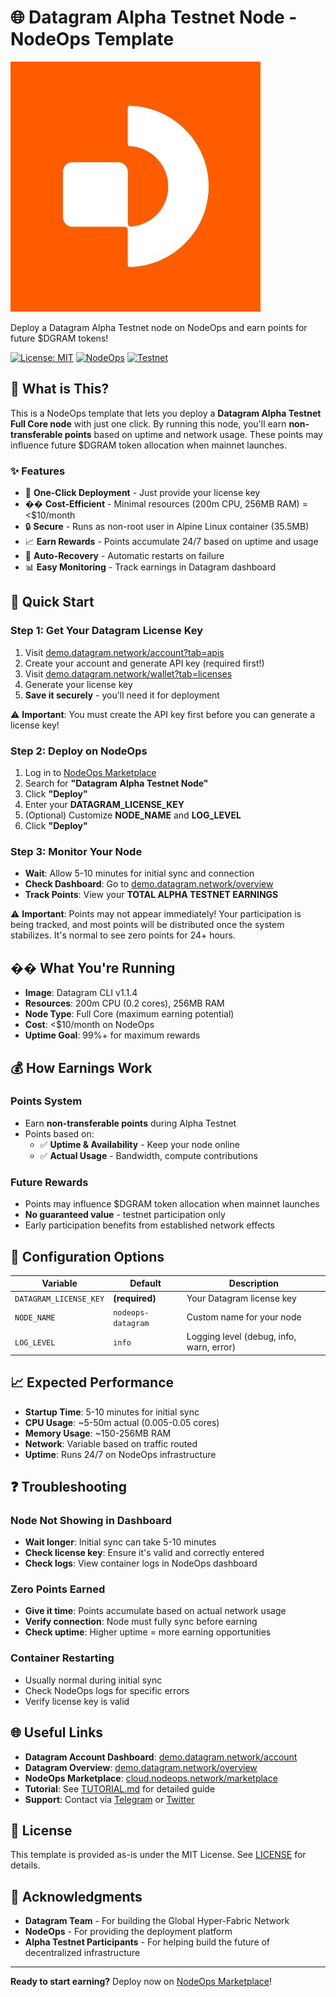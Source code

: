 # 🌐 Datagram Alpha Testnet Node - NodeOps Template

![Datagram Logo](assets/datagram-logo.png)

Deploy a Datagram Alpha Testnet node on NodeOps and earn points for future $DGRAM tokens!

[![License: MIT](https://img.shields.io/badge/License-MIT-yellow.svg)](https://opensource.org/licenses/MIT)
[![NodeOps](https://img.shields.io/badge/NodeOps-Compatible-brightgreen)](https://cloud.nodeops.network/marketplace)
[![Testnet](https://img.shields.io/badge/Testnet-Alpha-orange)](https://demo.datagram.network/account)

## 📖 What is This?

This is a NodeOps template that lets you deploy a **Datagram Alpha Testnet Full Core node** with just one click. By running this node, you'll earn **non-transferable points** based on uptime and network usage. These points may influence future $DGRAM token allocation when mainnet launches.

### ✨ Features

- 🚀 **One-Click Deployment** - Just provide your license key
- �� **Cost-Efficient** - Minimal resources (200m CPU, 256MB RAM) = <$10/month
- 🔒 **Secure** - Runs as non-root user in Alpine Linux container (35.5MB)
- 📈 **Earn Rewards** - Points accumulate 24/7 based on uptime and usage
- 🔄 **Auto-Recovery** - Automatic restarts on failure
- 📊 **Easy Monitoring** - Track earnings in Datagram dashboard

## 🚀 Quick Start

### Step 1: Get Your Datagram License Key

1. Visit [demo.datagram.network/account?tab=apis](https://demo.datagram.network/account?tab=apis)
2. Create your account and generate API key (required first!)
3. Visit [demo.datagram.network/wallet?tab=licenses](https://demo.datagram.network/wallet?tab=licenses)
4. Generate your license key
5. **Save it securely** - you'll need it for deployment

⚠️ **Important**: You must create the API key first before you can generate a license key!

### Step 2: Deploy on NodeOps

1. Log in to [NodeOps Marketplace](https://cloud.nodeops.network/marketplace)
2. Search for **"Datagram Alpha Testnet Node"**
3. Click **"Deploy"**
4. Enter your **DATAGRAM_LICENSE_KEY**
5. (Optional) Customize **NODE_NAME** and **LOG_LEVEL**
6. Click **"Deploy"**

### Step 3: Monitor Your Node

- **Wait**: Allow 5-10 minutes for initial sync and connection
- **Check Dashboard**: Go to [demo.datagram.network/overview](https://demo.datagram.network/overview)
- **Track Points**: View your **TOTAL ALPHA TESTNET EARNINGS**

⚠️ **Important**: Points may not appear immediately! Your participation is being tracked, and most points will be distributed once the system stabilizes. It's normal to see zero points for 24+ hours.

## �� What You're Running

- **Image**: Datagram CLI v1.1.4
- **Resources**: 200m CPU (0.2 cores), 256MB RAM
- **Node Type**: Full Core (maximum earning potential)
- **Cost**: <$10/month on NodeOps
- **Uptime Goal**: 99%+ for maximum rewards

## 💰 How Earnings Work

### Points System
- Earn **non-transferable points** during Alpha Testnet
- Points based on:
  - ✅ **Uptime & Availability** - Keep your node online
  - ✅ **Actual Usage** - Bandwidth, compute contributions
  
### Future Rewards
- Points may influence $DGRAM token allocation when mainnet launches
- **No guaranteed value** - testnet participation only
- Early participation benefits from established network effects

## 🔧 Configuration Options

| Variable | Default | Description |
|----------|---------|-------------|
| `DATAGRAM_LICENSE_KEY` | **(required)** | Your Datagram license key |
| `NODE_NAME` | `nodeops-datagram` | Custom name for your node |
| `LOG_LEVEL` | `info` | Logging level (debug, info, warn, error) |

## 📈 Expected Performance

- **Startup Time**: 5-10 minutes for initial sync
- **CPU Usage**: ~5-50m actual (0.005-0.05 cores)
- **Memory Usage**: ~150-256MB RAM
- **Network**: Variable based on traffic routed
- **Uptime**: Runs 24/7 on NodeOps infrastructure

## ❓ Troubleshooting

### Node Not Showing in Dashboard
- **Wait longer**: Initial sync can take 5-10 minutes
- **Check license key**: Ensure it's valid and correctly entered
- **Check logs**: View container logs in NodeOps dashboard

### Zero Points Earned
- **Give it time**: Points accumulate based on actual network usage
- **Verify connection**: Node must fully sync before earning
- **Check uptime**: Higher uptime = more earning opportunities

### Container Restarting
- Usually normal during initial sync
- Check NodeOps logs for specific errors
- Verify license key is valid

## 🌐 Useful Links

- **Datagram Account Dashboard**: [demo.datagram.network/account](https://demo.datagram.network/account)
- **Datagram Overview**: [demo.datagram.network/overview](https://demo.datagram.network/overview)
- **NodeOps Marketplace**: [cloud.nodeops.network/marketplace](https://cloud.nodeops.network/marketplace)
- **Tutorial**: See [TUTORIAL.md](TUTORIAL.md) for detailed guide
- **Support**: Contact via [Telegram](https://t.me/Cerebro_Virgil) or [Twitter](https://x.com/Cerebro_Agent)

## 📄 License

This template is provided as-is under the MIT License. See [LICENSE](LICENSE) for details.

## 🙏 Acknowledgments

- **Datagram Team** - For building the Global Hyper-Fabric Network
- **NodeOps** - For providing the deployment platform
- **Alpha Testnet Participants** - For helping build the future of decentralized infrastructure

---

**Ready to start earning?** Deploy now on [NodeOps Marketplace](https://cloud.nodeops.network/marketplace)!
